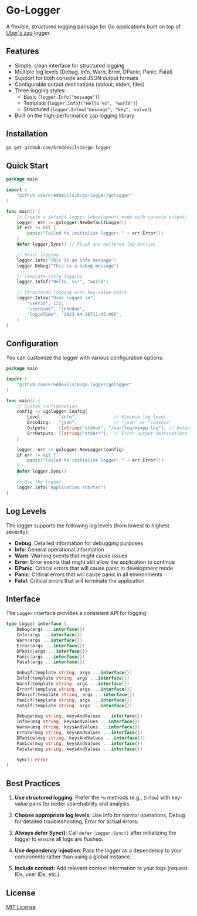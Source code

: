 # Go-Logger

A flexible, structured logging package for Go applications built on top of [Uber's zap](https://github.com/uber-go/zap) logger.

## Features

- Simple, clean interface for structured logging
- Multiple log levels (Debug, Info, Warn, Error, DPanic, Panic, Fatal)
- Support for both console and JSON output formats
- Configurable output destinations (stdout, stderr, files)
- Three logging styles:
  - Basic (`logger.Info("message")`)
  - Template (`logger.Infof("Hello %s", "world")`)
  - Structured (`logger.Infow("message", "key", value)`)
- Built on the high-performance zap logging library

## Installation

```bash
go get github.com/kreddevils18/go-logger
```

## Quick Start

```go
package main

import (
	"github.com/kreddevils18/go-logger/gologger"
)

func main() {
	// Create a default logger (development mode with console output)
	logger, err := gologger.NewDefaultLogger()
	if err != nil {
		panic("Failed to initialize logger: " + err.Error())
	}
	defer logger.Sync() // Flush any buffered log entries

	// Basic logging
	logger.Info("This is an info message")
	logger.Debug("This is a debug message")

	// Template-style logging
	logger.Infof("Hello, %s!", "world")

	// Structured logging with key-value pairs
	logger.Infow("User logged in",
		"userId", 123,
		"username", "johndoe",
		"loginTime", "2023-04-26T11:45:00Z",
	)
}
```

## Configuration

You can customize the logger with various configuration options:

```go
package main

import (
	"github.com/kreddevils18/go-logger/gologger"
)

func main() {
	// Custom configuration
	config := &gologger.Config{
		Level:      "info",              // Minimum log level
		Encoding:   "json",              // "json" or "console"
		Outputs:    []string{"stdout", "/var/log/myapp.log"}, // Output destinations
		ErrOutputs: []string{"stderr"},  // Error output destinations
	}

	logger, err := gologger.NewLogger(config)
	if err != nil {
		panic("Failed to initialize logger: " + err.Error())
	}
	defer logger.Sync()

	// Use the logger
	logger.Info("Application started")
}
```

## Log Levels

The logger supports the following log levels (from lowest to highest severity):

- **Debug**: Detailed information for debugging purposes
- **Info**: General operational information
- **Warn**: Warning events that might cause issues
- **Error**: Error events that might still allow the application to continue
- **DPanic**: Critical errors that will cause panic in development mode
- **Panic**: Critical errors that will cause panic in all environments
- **Fatal**: Critical errors that will terminate the application

## Interface

The `Logger` interface provides a consistent API for logging:

```go
type Logger interface {
	Debug(args ...interface{})
	Info(args ...interface{})
	Warn(args ...interface{})
	Error(args ...interface{})
	DPanic(args ...interface{})
	Panic(args ...interface{})
	Fatal(args ...interface{})

	Debugf(template string, args ...interface{})
	Infof(template string, args ...interface{})
	Warnf(template string, args ...interface{})
	Errorf(template string, args ...interface{})
	DPanicf(template string, args ...interface{})
	Panicf(template string, args ...interface{})
	Fatalf(template string, args ...interface{})

	Debugw(msg string, keysAndValues ...interface{})
	Infow(msg string, keysAndValues ...interface{})
	Warnw(msg string, keysAndValues ...interface{})
	Errorw(msg string, keysAndValues ...interface{})
	DPanicw(msg string, keysAndValues ...interface{})
	Panicw(msg string, keysAndValues ...interface{})
	Fatalw(msg string, keysAndValues ...interface{})

	Sync() error
}
```

## Best Practices

1. **Use structured logging**: Prefer the `*w` methods (e.g., `Infow`) with key-value pairs for better searchability and analysis.

2. **Choose appropriate log levels**: Use Info for normal operations, Debug for detailed troubleshooting, Error for actual errors.

3. **Always defer Sync()**: Call `defer logger.Sync()` after initializing the logger to ensure all logs are flushed.

4. **Use dependency injection**: Pass the logger as a dependency to your components rather than using a global instance.

5. **Include context**: Add relevant context information to your logs (request IDs, user IDs, etc.).

## License

[MIT License](LICENSE)
